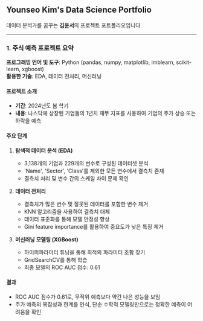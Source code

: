 ## Younseo Kim's Data Science Portfolio
데이터 분석가를 꿈꾸는 **김윤서**의 프로젝트 포트폴리오입니다

---
### 1. 주식 예측 프로젝트 요약

**프로그래밍 언어 및 도구**: Python (pandas, numpy, matplotlib, imblearn, scikit-learn, xgboost)  
**활용한 기술**: EDA, 데이터 전처리, 머신러닝  

#### 프로젝트 소개
- **기간**: 2024년도 봄 학기
- **내용**: 나스닥에 상장된 기업들의 1년치 재무 지표를 사용하여 기업의 주가 상승 또는 하락을 예측

#### 주요 단계
1. **탐색적 데이터 분석 (EDA)**
   - 3,138개의 기업과 229개의 변수로 구성된 데이터셋 분석
   - 'Name', 'Sector', 'Class'를 제외한 모든 변수에서 결측치 존재
   - 결측치 처리 및 변수 간의 스케일 차이 문제 확인

2. **데이터 전처리**
   - 결측치가 많은 변수 및 잘못된 데이터를 포함한 변수 제거
   - KNN 알고리즘을 사용하여 결측치 대체
   - 데이터 표준화를 통해 모델 안정성 향상
   - Gini feature importance를 활용하여 중요도가 낮은 특징 제거

3. **머신러닝 모델링 (XGBoost)**
   - 하이퍼파라미터 튜닝을 통해 최적의 파라미터 조합 찾기
   - GridSearchCV를 통해 학습
   - 최종 모델의 ROC AUC 점수: 0.61

#### 결과
- ROC AUC 점수가 0.61로, 무작위 예측보다 약간 나은 성능을 보임
- 주가 예측의 복잡성과 한계를 인식, 단순 수학적 모델링만으로는 정확한 예측이 어려움을 확인
